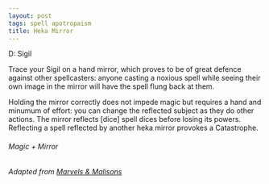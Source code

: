 ```yaml
---
layout: post
tags: spell apotropaism
title: Heka Mirror
---
```

D: Sigil

Trace your Sigil on a hand mirror, which proves to be of great defence against other spellcasters: anyone casting a noxious spell while seeing their own image in the mirror will have the spell flung back at them.

Holding the mirror correctly does not impede magic but requires a hand and minumum of effort: you can change the reflected subject as they do other actions. The mirror reflects [dice] spell dices before losing its powers. Reflecting a spell reflected by another heka mirror provokes a Catastrophe.

###### *Magic + Mirror*

###### Adapted from [Marvels & Malisons](https://www.drivethrurpg.com/product/211911/Marvels--Malisons)
